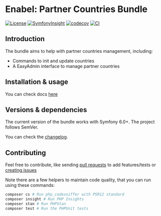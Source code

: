 # Enabel: Partner Countries Bundle

[![License](https://img.shields.io/badge/license-MIT-red.svg?style=flat-square)](LICENSE)
[![SymfonyInsight](https://insight.symfony.com/projects/d57d397b-2bd3-4522-8c41-99e4574b5a60/mini.svg)](https://insight.symfony.com/projects/d57d397b-2bd3-4522-8c41-99e4574b5a60)
[![codecov](https://codecov.io/gh/Enabel/partner-countries-bundle/graph/badge.svg?token=4juSa3PQmC)](https://codecov.io/gh/Enabel/partner-countries-bundle)
[![CI](https://github.com/Enabel/partner-countries-bundle/actions/workflows/CI.yml/badge.svg)](https://github.com/Enabel/partner-countries-bundle/actions/workflows/CI.yml)

## Introduction

The bundle aims to help with partner countries management, including:

- Commands to init and update countries
- A EasyAdmin interface to manage partner countries

## Installation & usage

You can check docs [here](docs/index.md)

## Versions & dependencies

The current version of the bundle works with Symfony 6.0+.
The project follows SemVer.

You can check the [changelog](CHANGELOG.md).

## Contributing

Feel free to contribute, like sending [pull requests](https://github.com/enabel/partner-countries-bundle/pulls) to add features/tests
or [creating issues](https://github.com/Enabel/partner-countries-bundle/issues)

Note there are a few helpers to maintain code quality, that you can run using these commands:

```bash
composer cs # Run php_codesniffer with PSR12 standard
composer insight # Run PHP Insights
composer stan # Run PHPStan
composer test # Run the PHPUnit tests
```
